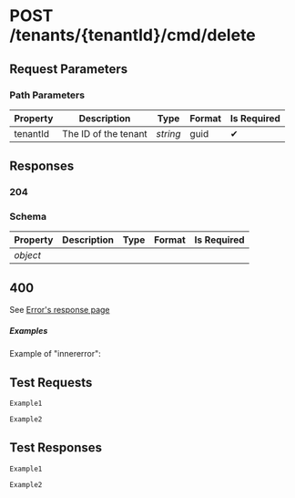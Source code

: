 # **POST**   /tenants/{tenantId}/cmd/delete

## __Request Parameters__

### Path Parameters

| Property       | Description | Type     | Format | Is Required |
|----------------|-------------|----------|--------|-------------|
| tenantId       | The ID of the tenant    | _string_ | guid   | ✔           |

## __Responses__

### __204__

### Schema

| Property | Description | Type | Format | Is Required |
|----------|-------------|------|--------|-------------|
| _object_       |       |  |      |           |

## 400

See [Error's response page](errors.md)

##### Examples

Example of "innererror":

## __Test Requests__

```cURL tab= 
Example1
```

```C# tab=
Example2
```

## __Test Responses__

```cURL tab= 
Example1
```

```C# tab=
Example2
```
